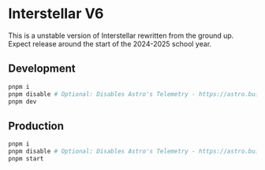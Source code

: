 # Interstellar V6

This is a unstable version of Interstellar rewritten from the ground up. Expect release around the start of the 2024-2025 school year.

## Development

```sh
pnpm i
pnpm disable # Optional: Disables Astro's Telemetry - https://astro.build/telemetry
pnpm dev
```

## Production

```sh
pnpm i
pnpm disable # Optional: Disables Astro's Telemetry - https://astro.build/telemetry
pnpm start
```
